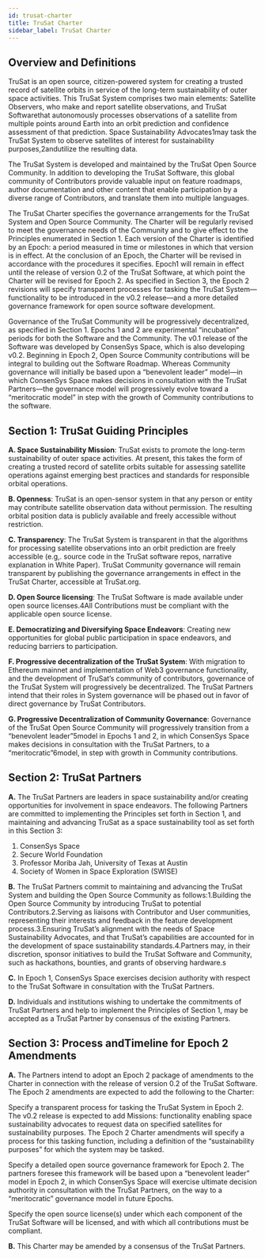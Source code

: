 ```yaml
---
id: trusat-charter
title: TruSat Charter
sidebar_label: TruSat Charter
---
```


## Overview and Definitions

TruSat is an open source, citizen-powered system for creating a trusted record of satellite orbits in service of the long-term sustainability of outer space activities. This TruSat System comprises two main elements: Satellite Observers, who make and report satellite observations, and TruSat Softwarethat autonomously processes observations of a satellite from multiple points around Earth into an orbit prediction and confidence assessment of that prediction. Space Sustainability Advocates1may task the TruSat System to observe satellites of interest for sustainability purposes,2andutilize the resulting data.

The TruSat System is developed and maintained by the TruSat Open Source Community. In addition to developing the TruSat Software, this global community of Contributors provide valuable input on feature roadmaps, author documentation and other content that enable participation by a diverse range of Contributors, and translate them into multiple languages.

The TruSat Charter specifies the governance arrangements for the TruSat System and Open Source Community. The Charter will be regularly revised to meet the governance needs of the Community and to give effect to the Principles enumerated in Section 1. Each version of the Charter is identified by an Epoch: a period measured in time or milestones in which that version is in effect. At the conclusion of an Epoch, the Charter will be revised in accordance with the procedures it specifies. Epoch1 will remain in effect until the release of version 0.2 of the TruSat Software, at which point the Charter will be revised for Epoch 2. As specified in Section 3, the Epoch 2 revisions will specify transparent processes for tasking the TruSat System—functionality to be introduced in the v0.2 release—and a more detailed governance framework for open source software development.

Governance of the TruSat Community will be progressively decentralized, as specified in Section 1. Epochs 1 and 2 are experimental “incubation” periods for both the Software and the Community. The v0.1 release of the Software was developed by ConsenSys Space, which is also developing v0.2. Beginning in Epoch 2, Open Source Community contributions will be integral to building out the Software Roadmap. Whereas Community governance will initially be based upon a “benevolent leader” model—in which ConsenSys Space makes decisions in consultation with the TruSat Partners—the governance model will progressively evolve toward a “meritocratic model” in step with the growth of Community contributions to the software.

## Section 1: TruSat Guiding Principles

**A. Space Sustainability Mission**: TruSat exists to promote the long-term sustainability of outer space activities. At present, this takes the form of creating a trusted record of satellite orbits suitable for assessing satellite operations against emerging best practices and standards for responsible orbital operations.

**B. Openness**: TruSat is an open-sensor system in that any person or entity may contribute satellite observation data without permission. The resulting orbital position data is publicly available and freely accessible without restriction.

**C. Transparency**: The TruSat System is transparent in that the algorithms for processing satellite observations into an orbit prediction are freely accessible (e.g,. source code in the TruSat software repos, narrative explanation in White Paper). TruSat Community governance will remain transparent by publishing the governance arrangements in effect in the TruSat Charter, accessible at TruSat.org.

**D. Open Source licensing**: The TruSat Software is made available under open source licenses.4All Contributions must be compliant with the applicable open source license.

**E. Democratizing and Diversifying Space Endeavors**: Creating new opportunities for global public participation in space endeavors, and reducing barriers to participation.

**F. Progressive decentralization of the TruSat System**: With migration to Ethereum mainnet and implementation of Web3 governance functionality, and the development of TruSat’s community of contributors, governance of the TruSat System will progressively be decentralized. The TruSat Partners intend that their roles in System governance will be phased out in favor of direct governance by TruSat Contributors.

**G. Progressive Decentralization of Community Governance**: Governance of the TruSat Open Source Community will progressively transition from a “benevolent leader”5model in Epochs 1 and 2, in which ConsenSys Space makes decisions in consultation with the TruSat Partners, to a “meritocratic”6model, in step with growth in Community contributions.

## Section 2: TruSat Partners

**A.** The TruSat Partners are leaders in space sustainability and/or creating opportunities for involvement in space endeavors. The following Partners are committed to implementing the Principles set forth in Section 1, and maintaining and advancing TruSat as a space sustainability tool as set forth in this Section 3:

1. ConsenSys Space
2. Secure World Foundation
3. Professor Moriba Jah, University of Texas at Austin
4. Society of Women in Space Exploration (SWISE)

**B.** The TruSat Partners commit to maintaining and advancing the TruSat System and building the Open Source Community as follows:1.Building the Open Source Community by introducing TruSat to potential Contributors.2.Serving as liaisons with Contributor and User communities, representing their interests and feedback in the feature development process.3.Ensuring TruSat’s alignment with the needs of Space Sustainability Advocates, and that TruSat’s capabilities are accounted for in the development of space sustainability standards.4.Partners may, in their discretion, sponsor initiatives to build the TruSat Software and Community, such as hackathons, bounties, and grants of observing hardware.s

**C.** In Epoch 1, ConsenSys Space exercises decision authority with respect to the TruSat Software in consultation with the TruSat Partners.

**D.** Individuals and institutions wishing to undertake the commitments of TruSat Partners and help to implement the Principles of Section 1, may be accepted as a TruSat Partner by consensus of the existing Partners.

## Section 3: Process andTimeline for Epoch 2 Amendments

**A.** The Partners intend to adopt an Epoch 2 package of amendments to the Charter in connection with the release of version 0.2 of the TruSat Software. The Epoch 2 amendments are expected to add the following to the Charter:

Specify a transparent process for tasking the TruSat System in Epoch 2. The v0.2 release is expected to add Missions: functionality enabling space sustainability advocates to request data on specified satellites for sustainability purposes. The Epoch 2 Charter amendments will specify a process for this tasking function, including a definition of the “sustainability purposes” for which the system may be tasked.

Specify a detailed open source governance framework for Epoch 2. The partners foresee this framework will be based upon a “benevolent leader” model in Epoch 2, in which ConsenSys Space will exercise ultimate decision authority in consultation with the TruSat Partners, on the way to a “meritocratic” governance model in future Epochs.

Specify the open source license(s) under which each component of the TruSat Software will be licensed, and with which all contributions must be compliant.

**B.** This Charter may be amended by a consensus of the TruSat Partners.

